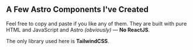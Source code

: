 ## A Few Astro Components I've Created

Feel free to copy and paste if you like any of them. They are built with pure HTML and JavaScript and Astro _(obviously)_ — **No ReactJS**.

The only library used here is **TailwindCSS**.
